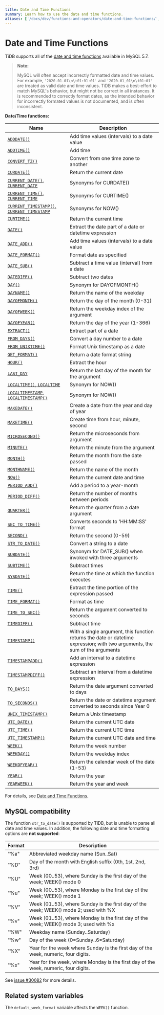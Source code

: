 ```yaml
---
title: Date and Time Functions
summary: Learn how to use the data and time functions.
aliases: ['/docs/dev/functions-and-operators/date-and-time-functions/','/docs/dev/reference/sql/functions-and-operators/date-and-time-functions/']
---
```


# Date and Time Functions

TiDB supports all of the [date and time functions](https://dev.mysql.com/doc/refman/5.7/en/numeric-functions.html) available in MySQL 5.7.

> **Note:**
>
> MySQL will often accept incorrectly formatted date and time values. For example, `'2020-01-01\n\t01:01:01'` and `'2020-01_01\n\t01:01'` are treated as valid date and time values.
> TiDB makes a best-effort to match MySQL's behavior, but might not be correct in all instances. It is recommended to correctly format dates, as the intended behavior for incorrectly formated values is not documented, and is often inconsistent.

**Date/Time functions:**

| Name                                     | Description                              |
| ---------------------------------------- | ---------------------------------------- |
| [`ADDDATE()`](https://dev.mysql.com/doc/refman/5.7/en/date-and-time-functions.html#function_adddate) | Add time values (intervals) to a date value |
| [`ADDTIME()`](https://dev.mysql.com/doc/refman/5.7/en/date-and-time-functions.html#function_addtime) | Add time                                 |
| [`CONVERT_TZ()`](https://dev.mysql.com/doc/refman/5.7/en/date-and-time-functions.html#function_convert-tz) | Convert from one time zone to another    |
| [`CURDATE()`](https://dev.mysql.com/doc/refman/5.7/en/date-and-time-functions.html#function_curdate) | Return the current date                  |
| [`CURRENT_DATE()`, `CURRENT_DATE`](https://dev.mysql.com/doc/refman/5.7/en/date-and-time-functions.html#function_current-date) | Synonyms for CURDATE()                   |
| [`CURRENT_TIME()`, `CURRENT_TIME`](https://dev.mysql.com/doc/refman/5.7/en/date-and-time-functions.html#function_current-time) | Synonyms for CURTIME()                   |
| [`CURRENT_TIMESTAMP()`, `CURRENT_TIMESTAMP`](https://dev.mysql.com/doc/refman/5.7/en/date-and-time-functions.html#function_current-timestamp) | Synonyms for NOW()                       |
| [`CURTIME()`](https://dev.mysql.com/doc/refman/5.7/en/date-and-time-functions.html#function_curtime) | Return the current time                  |
| [`DATE()`](https://dev.mysql.com/doc/refman/5.7/en/date-and-time-functions.html#function_date) | Extract the date part of a date or datetime expression |
| [`DATE_ADD()`](https://dev.mysql.com/doc/refman/5.7/en/date-and-time-functions.html#function_date-add) | Add time values (intervals) to a date value |
| [`DATE_FORMAT()`](https://dev.mysql.com/doc/refman/5.7/en/date-and-time-functions.html#function_date-format) | Format date as specified                 |
| [`DATE_SUB()`](https://dev.mysql.com/doc/refman/5.7/en/date-and-time-functions.html#function_date-sub) | Subtract a time value (interval) from a date |
| [`DATEDIFF()`](https://dev.mysql.com/doc/refman/5.7/en/date-and-time-functions.html#function_datediff) | Subtract two dates                       |
| [`DAY()`](https://dev.mysql.com/doc/refman/5.7/en/date-and-time-functions.html#function_day) | Synonym for DAYOFMONTH()                 |
| [`DAYNAME()`](https://dev.mysql.com/doc/refman/5.7/en/date-and-time-functions.html#function_dayname) | Return the name of the weekday           |
| [`DAYOFMONTH()`](https://dev.mysql.com/doc/refman/5.7/en/date-and-time-functions.html#function_dayofmonth) | Return the day of the month (0-31)       |
| [`DAYOFWEEK()`](https://dev.mysql.com/doc/refman/5.7/en/date-and-time-functions.html#function_dayofweek) | Return the weekday index of the argument |
| [`DAYOFYEAR()`](https://dev.mysql.com/doc/refman/5.7/en/date-and-time-functions.html#function_dayofyear) | Return the day of the year (1-366)       |
| [`EXTRACT()`](https://dev.mysql.com/doc/refman/5.7/en/date-and-time-functions.html#function_extract) | Extract part of a date                   |
| [`FROM_DAYS()`](https://dev.mysql.com/doc/refman/5.7/en/date-and-time-functions.html#function_from-days) | Convert a day number to a date           |
| [`FROM_UNIXTIME()`](https://dev.mysql.com/doc/refman/5.7/en/date-and-time-functions.html#function_from-unixtime) | Format Unix timestamp as a date          |
| [`GET_FORMAT()`](https://dev.mysql.com/doc/refman/5.7/en/date-and-time-functions.html#function_get-format) | Return a date format string              |
| [`HOUR()`](https://dev.mysql.com/doc/refman/5.7/en/date-and-time-functions.html#function_hour) | Extract the hour                         |
| [`LAST_DAY`](https://dev.mysql.com/doc/refman/5.7/en/date-and-time-functions.html#function_last-day) | Return the last day of the month for the argument |
| [`LOCALTIME()`, `LOCALTIME`](https://dev.mysql.com/doc/refman/5.7/en/date-and-time-functions.html#function_localtime) | Synonym for NOW()                        |
| [`LOCALTIMESTAMP`, `LOCALTIMESTAMP()`](https://dev.mysql.com/doc/refman/5.7/en/date-and-time-functions.html#function_localtimestamp) | Synonym for NOW()                        |
| [`MAKEDATE()`](https://dev.mysql.com/doc/refman/5.7/en/date-and-time-functions.html#function_makedate) | Create a date from the year and day of year |
| [`MAKETIME()`](https://dev.mysql.com/doc/refman/5.7/en/date-and-time-functions.html#function_maketime) | Create time from hour, minute, second    |
| [`MICROSECOND()`](https://dev.mysql.com/doc/refman/5.7/en/date-and-time-functions.html#function_microsecond) | Return the microseconds from argument    |
| [`MINUTE()`](https://dev.mysql.com/doc/refman/5.7/en/date-and-time-functions.html#function_minute) | Return the minute from the argument      |
| [`MONTH()`](https://dev.mysql.com/doc/refman/5.7/en/date-and-time-functions.html#function_month) | Return the month from the date passed    |
| [`MONTHNAME()`](https://dev.mysql.com/doc/refman/5.7/en/date-and-time-functions.html#function_monthname) | Return the name of the month             |
| [`NOW()`](https://dev.mysql.com/doc/refman/5.7/en/date-and-time-functions.html#function_now) | Return the current date and time         |
| [`PERIOD_ADD()`](https://dev.mysql.com/doc/refman/5.7/en/date-and-time-functions.html#function_period-add) | Add a period to a year-month             |
| [`PERIOD_DIFF()`](https://dev.mysql.com/doc/refman/5.7/en/date-and-time-functions.html#function_period-diff) | Return the number of months between periods |
| [`QUARTER()`](https://dev.mysql.com/doc/refman/5.7/en/date-and-time-functions.html#function_quarter) | Return the quarter from a date argument  |
| [`SEC_TO_TIME()`](https://dev.mysql.com/doc/refman/5.7/en/date-and-time-functions.html#function_sec-to-time) | Converts seconds to 'HH:MM:SS' format    |
| [`SECOND()`](https://dev.mysql.com/doc/refman/5.7/en/date-and-time-functions.html#function_second) | Return the second (0-59)                 |
| [`STR_TO_DATE()`](https://dev.mysql.com/doc/refman/5.7/en/date-and-time-functions.html#function_str-to-date) | Convert a string to a date               |
| [`SUBDATE()`](https://dev.mysql.com/doc/refman/5.7/en/date-and-time-functions.html#function_subdate) | Synonym for DATE_SUB() when invoked with three arguments |
| [`SUBTIME()`](https://dev.mysql.com/doc/refman/5.7/en/date-and-time-functions.html#function_subtime) | Subtract times                           |
| [`SYSDATE()`](https://dev.mysql.com/doc/refman/5.7/en/date-and-time-functions.html#function_sysdate) | Return the time at which the function executes |
| [`TIME()`](https://dev.mysql.com/doc/refman/5.7/en/date-and-time-functions.html#function_time) | Extract the time portion of the expression passed |
| [`TIME_FORMAT()`](https://dev.mysql.com/doc/refman/5.7/en/date-and-time-functions.html#function_time-format) | Format as time                           |
| [`TIME_TO_SEC()`](https://dev.mysql.com/doc/refman/5.7/en/date-and-time-functions.html#function_time-to-sec) | Return the argument converted to seconds |
| [`TIMEDIFF()`](https://dev.mysql.com/doc/refman/5.7/en/date-and-time-functions.html#function_timediff) | Subtract time                            |
| [`TIMESTAMP()`](https://dev.mysql.com/doc/refman/5.7/en/date-and-time-functions.html#function_timestamp) | With a single argument, this function returns the date or datetime expression; with two arguments, the sum of the arguments |
| [`TIMESTAMPADD()`](https://dev.mysql.com/doc/refman/5.7/en/date-and-time-functions.html#function_timestampadd) | Add an interval to a datetime expression |
| [`TIMESTAMPDIFF()`](https://dev.mysql.com/doc/refman/5.7/en/date-and-time-functions.html#function_timestampdiff) | Subtract an interval from a datetime expression |
| [`TO_DAYS()`](https://dev.mysql.com/doc/refman/5.7/en/date-and-time-functions.html#function_to-days) | Return the date argument converted to days |
| [`TO_SECONDS()`](https://dev.mysql.com/doc/refman/5.7/en/date-and-time-functions.html#function_to-seconds) | Return the date or datetime argument converted to seconds since Year 0 |
| [`UNIX_TIMESTAMP()`](https://dev.mysql.com/doc/refman/5.7/en/date-and-time-functions.html#function_unix-timestamp) | Return a Unix timestamp                  |
| [`UTC_DATE()`](https://dev.mysql.com/doc/refman/5.7/en/date-and-time-functions.html#function_utc-date) | Return the current UTC date              |
| [`UTC_TIME()`](https://dev.mysql.com/doc/refman/5.7/en/date-and-time-functions.html#function_utc-time) | Return the current UTC time              |
| [`UTC_TIMESTAMP()`](https://dev.mysql.com/doc/refman/5.7/en/date-and-time-functions.html#function_utc-timestamp) | Return the current UTC date and time     |
| [`WEEK()`](https://dev.mysql.com/doc/refman/5.7/en/date-and-time-functions.html#function_week) | Return the week number                   |
| [`WEEKDAY()`](https://dev.mysql.com/doc/refman/5.7/en/date-and-time-functions.html#function_weekday) | Return the weekday index                 |
| [`WEEKOFYEAR()`](https://dev.mysql.com/doc/refman/5.7/en/date-and-time-functions.html#function_weekofyear) | Return the calendar week of the date (1-53) |
| [`YEAR()`](https://dev.mysql.com/doc/refman/5.7/en/date-and-time-functions.html#function_year) | Return the year                          |
| [`YEARWEEK()`](https://dev.mysql.com/doc/refman/5.7/en/date-and-time-functions.html#function_yearweek) | Return the year and week                 |

For details, see [Date and Time Functions](https://dev.mysql.com/doc/refman/5.7/en/date-and-time-functions.html).

## MySQL compatibility

The function `str_to_date()` is supported by TiDB, but is unable to parse all date and time values. In addition, the following date and time formatting options are **not supported**:

| Format | Description                                                                           |
|--------|---------------------------------------------------------------------------------------|
| "%a"   | Abbreviated weekday name (Sun..Sat)                                                   |
| "%D"   | Day of the month with English suffix (0th, 1st, 2nd, 3rd)                             |
| "%U"   | Week (00..53), where Sunday is the first day of the week; WEEK() mode 0               |
| "%u"   | Week (00..53), where Monday is the first day of the week; WEEK() mode 1               |
| "%V"   | Week (01..53), where Sunday is the first day of the week; WEEK() mode 2; used with %X |
| "%v"   | Week (01..53), where Monday is the first day of the week; WEEK() mode 3; used with %x |
| "%W"   | Weekday name (Sunday..Saturday)                                                       |
| "%w"   | Day of the week (0=Sunday..6=Saturday)                                                |
| "%X"   | Year for the week where Sunday is the first day of the week, numeric, four digits.    |
| "%x"   | Year for the week, where Monday is the first day of the week, numeric, four digits.   |

See [issue #30082](https://github.com/pingcap/tidb/issues/30082) for more details.

## Related system variables

The `default_week_format` variable affects the `WEEK()` function.